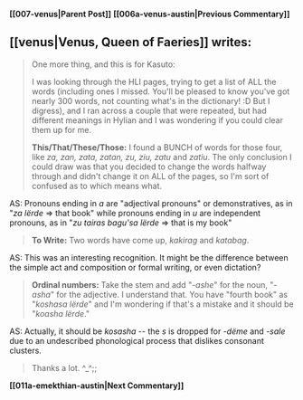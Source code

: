 **[[007-venus|Parent Post]]**
**[[006a-venus-austin|Previous Commentary]]**

## [[venus|Venus, Queen of Faeries]] writes:

> One more thing, and this is for Kasuto:
> 
> I was looking through the HLI pages, trying to get a list of ALL the words (including ones I missed. You'll be pleased to know you've got nearly 300 words, not counting what's in the dictionary! :D But I digress), and I ran across a couple that were repeated, but had different meanings in Hylian and I was wondering if you could clear them up for me.
> 
> **This/That/These/Those:** I found a BUNCH of words for those four, like _za, zan, zata, zatan, zu, ziu, zatu_ and _zatiu_. The only conclusion I could draw was that you decided to change the words halfway through and didn't change it on ALL of the pages, so I'm sort of confused as to which means what.

AS: Pronouns ending in _a_ are "adjectival pronouns" or demonstratives, as in "_za lërde_ => that book" while pronouns ending in _u_ are independent pronouns, as in "_zu tairas bagu'sa lërde_ => that is my book"

> **To Write:** Two words have come up, _kakirag_ and _katabag_.

AS: This was an interesting recognition. It might be the difference between the simple act and composition or formal writing, or even dictation?

> **Ordinal numbers:** Take the stem and add "_-ashe_" for the noun, "_-asha_" for the adjective. I understand that. You have "fourth book" as "_koshasa lërde_" and I'm wondering if that's a mistake and it should be "_koasha lërde_."

AS: Actually, it should be _kosasha_ -- the _s_ is dropped for _-dëme_ and _-sale_ due to an undescribed phonological process that dislikes consonant clusters.

> Thanks a lot. ^_^;;

**[[011a-emekthian-austin|Next Commentary]]**